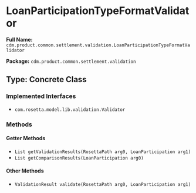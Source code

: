 # LoanParticipationTypeFormatValidator

**Full Name:** `cdm.product.common.settlement.validation.LoanParticipationTypeFormatValidator`

**Package:** `cdm.product.common.settlement.validation`

## Type: Concrete Class

### Implemented Interfaces

- `com.rosetta.model.lib.validation.Validator`

### Methods

#### Getter Methods

- `List getValidationResults(RosettaPath arg0, LoanParticipation arg1)`
- `List getComparisonResults(LoanParticipation arg0)`

#### Other Methods

- `ValidationResult validate(RosettaPath arg0, LoanParticipation arg1)`

